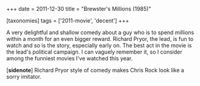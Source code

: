 +++
date = 2011-12-30
title = "Brewster's Millions (1985)"

[taxonomies]
tags = ['2011-movie', 'decent']
+++

A very delightful and shallow comedy about a guy who is to spend
millions within a month for an even bigger reward. Richard Pryor, the
lead, is fun to watch and so is the story, especially early on. The best
act in the movie is the lead\'s political campaign. I can vaguely
remember it, so I consider among the funniest movies I\'ve watched this
year.

\[**sidenote**\] Richard Pryor style of comedy makes Chris Rock look
like a sorry imitator.
